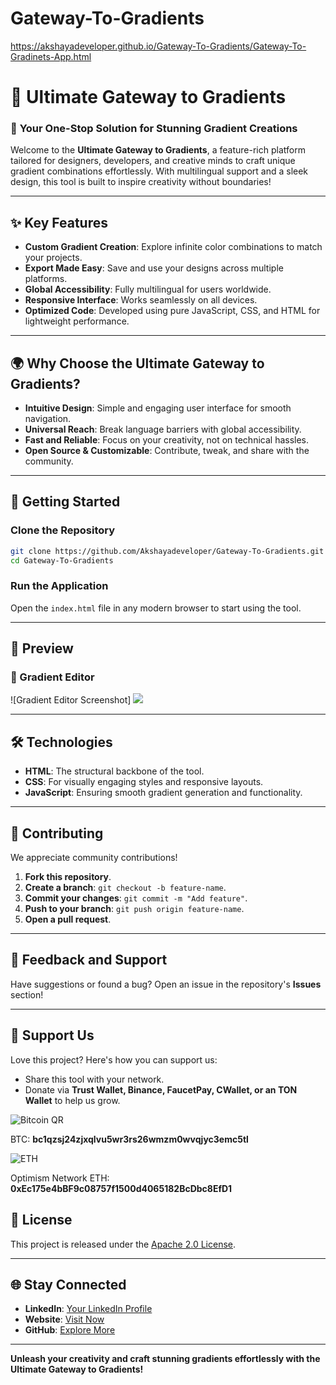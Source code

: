 # Gateway-To-Gradients
https://akshayadeveloper.github.io/Gateway-To-Gradients/Gateway-To-Gradinets-App.html

# 🌈 Ultimate Gateway to Gradients  

### 🚀 **Your One-Stop Solution for Stunning Gradient Creations**  

Welcome to the **Ultimate Gateway to Gradients**, a feature-rich platform tailored for designers, developers, and creative minds to craft unique gradient combinations effortlessly. With multilingual support and a sleek design, this tool is built to inspire creativity without boundaries!  

---

## ✨ **Key Features**  

- **Custom Gradient Creation**: Explore infinite color combinations to match your projects.  
- **Export Made Easy**: Save and use your designs across multiple platforms.  
- **Global Accessibility**: Fully multilingual for users worldwide.  
- **Responsive Interface**: Works seamlessly on all devices.  
- **Optimized Code**: Developed using pure JavaScript, CSS, and HTML for lightweight performance.  

---

## 🌍 **Why Choose the Ultimate Gateway to Gradients?**  

- **Intuitive Design**: Simple and engaging user interface for smooth navigation.  
- **Universal Reach**: Break language barriers with global accessibility.  
- **Fast and Reliable**: Focus on your creativity, not on technical hassles.  
- **Open Source & Customizable**: Contribute, tweak, and share with the community.  

---

## 📂 **Getting Started**  

### Clone the Repository  
```bash
git clone https://github.com/Akshayadeveloper/Gateway-To-Gradients.git
cd Gateway-To-Gradients
```

### Run the Application  
Open the `index.html` file in any modern browser to start using the tool.  

---

## 📸 **Preview**  

### 🌟 Gradient Editor  
![Gradient Editor Screenshot] 
<img src="Gemini_Generated_Image_yuoqltyuoqltyuoq.jpeg">

---

## 🛠️ **Technologies**  

- **HTML**: The structural backbone of the tool.  
- **CSS**: For visually engaging styles and responsive layouts.  
- **JavaScript**: Ensuring smooth gradient generation and functionality.  

---

## 🤝 **Contributing**  

We appreciate community contributions!  

1. **Fork this repository**.  
2. **Create a branch**: `git checkout -b feature-name`.  
3. **Commit your changes**: `git commit -m "Add feature"`.  
4. **Push to your branch**: `git push origin feature-name`.  
5. **Open a pull request**.  

---

## 💬 **Feedback and Support**  

Have suggestions or found a bug? Open an issue in the repository's **Issues** section!  

---

## 🌟 **Support Us**  

Love this project? Here's how you can support us:  

- Share this tool with your network.  
- Donate via **Trust Wallet, Binance, FaucetPay, CWallet, or an TON Wallet** to help us grow.  

<img src="BTCQR.jpg" alt="Bitcoin QR"> <p>BTC: <strong>bc1qzsj24zjxqlvu5wr3rs26wmzm0wvqjyc3emc5tl</strong></p>

<img src="Etherum.png" alt="ETH">                <p> Optimism Network ETH: <strong>0xEc175e4bBF9c08757f1500d4065182BcDbc8EfD1</strong></p>
            
## 📜 **License**  

This project is released under the [Apache 2.0 License](LICENSE).  

---

## 🌐 **Stay Connected**  

- **LinkedIn**: [Your LinkedIn Profile](https://linkedin.com/in/akshaya-s-5b3461278)  
- **Website**: [Visit Now](https://www.akshayaselvakumar.com/)  
- **GitHub**: [Explore More](https://github.com/Akshayadeveloper)  

---
 **Unleash your creativity and craft stunning gradients effortlessly with the Ultimate Gateway to Gradients!**  

